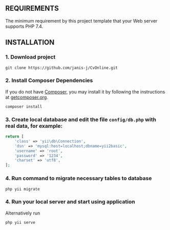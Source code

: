 REQUIREMENTS
------------

The minimum requirement by this project template that your Web server supports PHP 7.4.


INSTALLATION
------------

### 1. Download project

~~~
git clone https://github.com/janis-j/CvOnline.git
~~~

### 2. Install Composer Dependencies

If you do not have [Composer](http://getcomposer.org/), you may install it by following the instructions
at [getcomposer.org](http://getcomposer.org/doc/00-intro.md#installation-nix).

~~~
composer install
~~~

### 3. Create local database and edit the file `config/db.php` with real data, for example:

```php
return [
    'class' => 'yii\db\Connection',
    'dsn' => 'mysql:host=localhost;dbname=yii2basic',
    'username' => 'root',
    'password' => '1234',
    'charset' => 'utf8',
];
```
### 4. Run command to migrate necessary tables to database

~~~
php yii migrate
~~~

### 4. Run your local server and start using application

Alternatively run 

~~~
php yii serve
~~~


